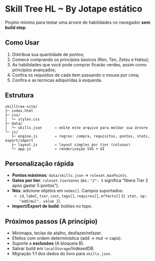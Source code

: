 # Skill Tree HL ~ By Jotape estático
Projeto mínimo para testar uma árvore de habilidades no navegador **sem build step**.

## Como Usar
1. Distribua sua quantidade de pontos;
2. Comece comprando os princípios basicos (Ren, Ten, Zetsu e Hatsu);
3. As habilidades que você pode comprar ficarão verdes, assim como princípíos avançados;
4. Confira os requisitos de cada item passando o mouse por cima;
5. Confira e as tecnicas adiquiridas à esquerda.

## Estrutura
```
skilltree-site/
├─ index.html
├─ css/
│  └─ styles.css
├─ data/
│  └─ skills.json      ← edite este arquivo para moldar sua árvore
└─ js/
   ├─ engine.js        ← regras: compra, requisitos, pontos, stats, export/import
   ├─ layout.js        ← layout simples por tier (colunas)
   └─ app.js           ← renderização SVG + UI
```

## Personalização rápida
- **Pontos máximos**: `data/skills.json` → `ruleset.maxPoints`.
- **Gates por tier**: `ruleset.tierGates` (ex.: `"2": 5` significa “libera Tier 2 após gastar 5 pontos”).
- **Nós**: adicione objetos em `nodes[]`. Campos suportados:
  - `id`, `label`, `tier`, `cost`, `tags[]`, `requires[]`, `effects[]` (`{ stat, op: "add|mul", value }`).
- **Import/Export de build**: botões no topo.

## Próximos passos (A princípio)
- Minimapa, teclas de atalho, desfazer/refazer.
- Efeitos com ordem determinística (add → mul → caps).
- Suporte a **exclusões** (A bloqueia B).
- Salvar build em `localStorage`/IndexedDB.
- Migração 1:1 dos dados do livro para `skills.json`.
